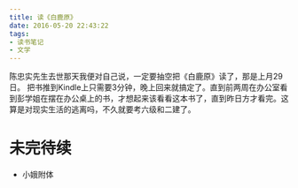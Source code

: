 ```yaml
---
title: 读《白鹿原》
date: 2016-05-20 22:43:22
tags:
- 读书笔记
- 文学
---
```

陈忠实先生去世那天我便对自己说，一定要抽空把《白鹿原》读了，那是上月29日。
把书推到Kindle上只需要3分钟，晚上回来就搞定了。直到前两周在办公室看到彭学姐在摆在办公桌上的书，才想起来该看看这本书了，直到昨日方才看完。这算是对现实生活的逃离吗，不久就要考六级和二建了。
# 未完待续
+ 小娥附体